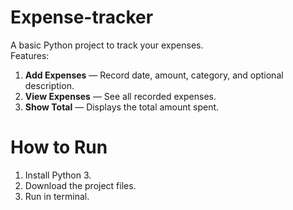 # Expense-tracker
A basic Python project to track your expenses.  
Features:
1. **Add Expenses** — Record date, amount, category, and optional description.
2. **View Expenses** — See all recorded expenses.
3. **Show Total** — Displays the total amount spent.

# How to Run
1. Install Python 3.
2. Download the project files.
3. Run in terminal.
